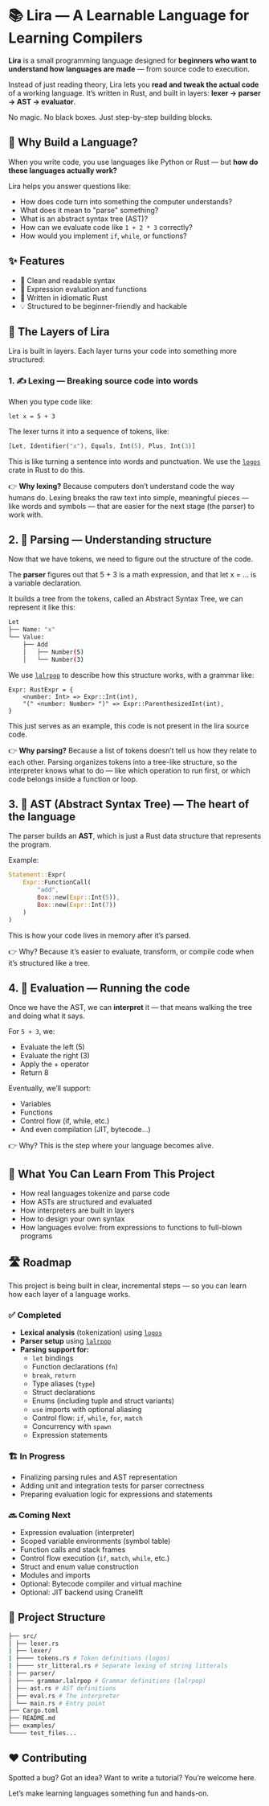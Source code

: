 # 📚 Lira — A Learnable Language for Learning Compilers

**Lira** is a small programming language designed for **beginners who want to understand how languages are made** — from source code to execution.

Instead of just reading theory, Lira lets you **read and tweak the actual code** of a working language. It’s written in Rust, and built in layers: **lexer → parser → AST → evaluator**.

No magic. No black boxes. Just step-by-step building blocks.

## 🧠 Why Build a Language?

When you write code, you use languages like Python or Rust — but **how do these languages actually work?**

Lira helps you answer questions like:

- How does code turn into something the computer understands?
- What does it mean to "parse" something?
- What is an abstract syntax tree (AST)?
- How can we evaluate code like `1 + 2 * 3` correctly?
- How would you implement `if`, `while`, or functions?

## ✨ Features

- 🧾 Clean and readable syntax
- 🧪 Expression evaluation and functions
- 🧱 Written in idiomatic Rust
- 💡 Structured to be beginner-friendly and hackable

## 🧱 The Layers of Lira

Lira is built in layers. Each layer turns your code into something more structured:

### 1. ✍️ **Lexing** — Breaking source code into words

When you type code like:

```lira
let x = 5 + 3
```

The lexer turns it into a sequence of tokens, like:

```rust
[Let, Identifier("x"), Equals, Int(5), Plus, Int(3)]
```

This is like turning a sentence into words and punctuation. We use the [`logos`](https://github.com/maciejhirsz/logos) crate in Rust to do this.

👉 **Why lexing?** Because computers don’t understand code the way humans do. Lexing breaks the raw text into simple, meaningful pieces — like words and symbols — that are easier for the next stage (the parser) to work with.

## 2. 🧾 Parsing — Understanding structure

Now that we have tokens, we need to figure out the structure of the code.

The **parser** figures out that 5 + 3 is a math expression, and that let x = ... is a variable declaration.

It builds a tree from the tokens, called an Abstract Syntax Tree, we can represent it like this:

```bash
Let
├── Name: "x"
└── Value:
    ├── Add
    │   ├── Number(5)
    │   └── Number(3)
```

We use [`lalrpop`](https://github.com/lalrpop/lalrpop) to describe how this structure works, with a grammar like:

```lalrpop
Expr: RustExpr = {
    <number: Int> => Expr::Int(int),
    "(" <number: Number> ")" => Expr::ParenthesizedInt(int),
}
```

This just serves as an example, this code is not present in the lira source code.

👉 **Why parsing?** Because a list of tokens doesn’t tell us how they relate to each other. Parsing organizes tokens into a tree-like structure, so the interpreter knows what to do — like which operation to run first, or which code belongs inside a function or loop.

## 3. 🌳 AST (Abstract Syntax Tree) — The heart of the language

The parser builds an **AST**, which is just a Rust data structure that represents the program.

Example:

```rust
Statement::Expr(
    Expr::FunctionCall(
        "add",
        Box::new(Expr::Int(5)),
        Box::new(Expr::Int(7))
    )
)
```

This is how your code lives in memory after it’s parsed.

👉 Why? Because it’s easier to evaluate, transform, or compile code when it’s structured like a tree.

## 4. 🧮 Evaluation — Running the code

Once we have the AST, we can **interpret** it — that means walking the tree and doing what it says.

For `5 + 3`, we:

- Evaluate the left (5)
- Evaluate the right (3)
- Apply the + operator
- Return 8

Eventually, we’ll support:

- Variables
- Functions
- Control flow (if, while, etc.)
- And even compilation (JIT, bytecode…)

👉 Why? This is the step where your language becomes alive.

## 📌 What You Can Learn From This Project

- How real languages tokenize and parse code
- How ASTs are structured and evaluated
- How interpreters are built in layers
- How to design your own syntax
- How languages evolve: from expressions to functions to full-blown programs

## 🛣️ Roadmap

This project is being built in clear, incremental steps — so you can learn how each layer of a language works.

### ✅ Completed

- **Lexical analysis** (tokenization) using [`logos`](https://github.com/maciejhirsz/logos)
- **Parser setup** using [`lalrpop`](https://github.com/lalrpop/lalrpop)
- **Parsing support for:**
  - `let` bindings
  - Function declarations (`fn`)
  - `break`, `return`
  - Type aliases (`type`)
  - Struct declarations
  - Enums (including tuple and struct variants)
  - `use` imports with optional aliasing
  - Control flow: `if`, `while`, `for`, `match`
  - Concurrency with `spawn`
  - Expression statements

### 🏗️ In Progress

- Finalizing parsing rules and AST representation
- Adding unit and integration tests for parser correctness
- Preparing evaluation logic for expressions and statements

### 🔜 Coming Next

- Expression evaluation (interpreter)
- Scoped variable environments (symbol table)
- Function calls and stack frames
- Control flow execution (`if`, `match`, `while`, etc.)
- Struct and enum value construction
- Modules and imports
- Optional: Bytecode compiler and virtual machine
- Optional: JIT backend using Cranelift

## 🧰 Project Structure

```bash
├── src/
│ ├── lexer.rs
| ├── lexer/
| ├──── tokens.rs # Token definitions (logos)
| ├──── str_litteral.rs # Separate lexing of string litterals
| ├── parser/
│ ├──── grammar.lalrpop # Grammar definitions (lalrpop)
│ ├── ast.rs # AST definitions
│ ├── eval.rs # The interpreter
│ └── main.rs # Entry point
├── Cargo.toml
├── README.md
├── examples/
└──── test_files...
```

## ❤️ Contributing

Spotted a bug? Got an idea? Want to write a tutorial? You’re welcome here.

Let’s make learning languages something fun and hands-on.

